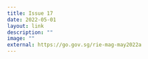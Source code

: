```yaml
---
title: Issue 17
date: 2022-05-01
layout: link
description: ""
image: ""
external: https://go.gov.sg/rie-mag-may2022a
---
```

